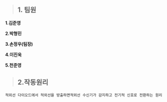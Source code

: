> ## 1. 팀원
**1.김준영**

**2.박형민**

**3.손정우(팀장)**

**4.이진욱**

**5.천준영**





> ## 2.작동원리

```
적외선 다이오드에서 적외선을 방출하면적외선 수신기가 감지하고 전기적 신호로 전환하는 원리
```
